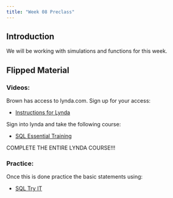 ```yaml
---
title: "Week 08 Preclass"
---
```



## Introduction

We will be working with simulations and functions for this week. 


## Flipped Material

### Videos:

Brown has access to lynda.com. Sign up for your access:

- [Instructions for Lynda](https://ithelp.brown.edu/kb/articles/440-lynda-com-online-learning)

Sign into lynda and take the following course:

- [SQL Essential Training](https://www.lynda.com/SQL-tutorials/SQL-Essential-Training/139988-2.html)
 

COMPLETE THE ENTIRE LYNDA COURSE!!!

 

### Practice: 

Once this is done practice the basic statements using:

- [SQL Try IT](https://www.w3schools.com/sql/)

